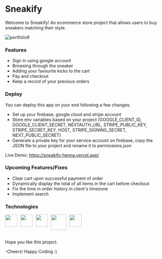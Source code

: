 <h1>Sneakify</h1>
Welcome to Sneakify! An ecommerce store project that allows users to buy sneakers matching their style. 


![portfolio9](https://user-images.githubusercontent.com/66684807/236599375-fa64c664-1f0a-42f9-8a8a-8aef34339445.png)

<h3>
Features
</h3>
<ul>
  <li> Sign in using google account</li>
  <li>Browsing through the sneaker </li>
  <li>Adding your favourite kicks to the cart</li>
  <li>Pay and checkout</li>
  <li>Keep a record of your previous orders</li>
</ul>

<h3>
Deploy
</h3>

You can deploy this app on your end following a few changes:
- Set up your firebase, google cloud and stripe account
- Store env variables based on your project (GOOGLE_CLIENT_ID, GOOGLE_CLIENT_SECRET, NEXTAUTH_URL, STRIPE_PUBLIC_KEY, STRIPE_SECRET_KEY, HOST, STRIPE_SIGNING_SECRET, NEXT_PUBLIC_SECRET)
- Generate a private key for your service account on firebase, copy the JSON file to your project and rename it to permissions.json 

Live Demo: https://sneakify-henna.vercel.app/

<h3>
Upcoming Features/Fixes
</h3>
<ul>
<li>Clear cart upon successful payment of order</li>
<li>Dynamically display the total of all items in the cart before checkout</li>
<li>Fix the time in order history in client's timezone</li>
<li>Implement search</li>
</ul>

<h3>Technologies</h3>
<div style="display: flex;">
  <img src="https://user-images.githubusercontent.com/66684807/236600822-08717d2a-ba3f-45ed-89f4-5f77d24e5721.png" width="40" style="margin-right: 10px;">
  <img src="https://user-images.githubusercontent.com/66684807/236600831-72c865f0-13a8-4947-83ae-f978a1740687.png" width="40" style="margin-right: 10px;">
  <img src="https://user-images.githubusercontent.com/66684807/236600844-92165635-8b8d-4899-8a12-290296cc1b75.png" width="40" style="margin-right: 10px;">
  <img src="https://user-images.githubusercontent.com/66684807/236600858-21a75cda-4115-4a88-b5fb-b11cae17b5f6.png" width="50" style="margin-right: 10px;">
  <img src="https://user-images.githubusercontent.com/66684807/236600862-4bed89e6-8e0d-47ce-9331-fb7f79007848.png" width="40">
</div>

<br>

Hope you like this project.
  
-Cheers! Happy Coding :)
